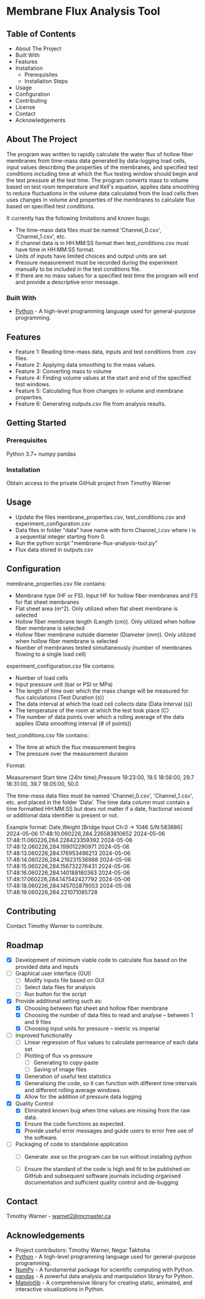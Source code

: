 # Membrane Flux Analysis Tool

## Table of Contents

- About The Project
- Built With
- Features
- Installation
  - Prerequisites
  - Installation Steps
- Usage
- Configuration
- Contributing
- License
- Contact
- Acknowledgements

## About The Project

The program was written to rapidly calculate the water flux of hollow fiber membranes from time-mass data generated by
data-logging load cells, input values describing the properties of the membranes, and specified test conditions
including time at which the flux testing window should begin and the test pressure at the test time. The program 
converts mass to volume based on test room temperature and Kell's equation, applies data smoothing to reduce 
fluctuations in the volume data calculated from the load cells then uses changes in volume and 
properties of the membranes to calculate flux based on specified test conditions.

It currently has the following limitations and known bugs:
- The time-mass data files must be named 'Channel_0.csv', 'Channel_1.csv', etc.
- If channel data is in HH:MM:SS format then test_conditions.csv must have time in HH:MM:SS format.
- Units of inputs have limited choices and output units are set
- Pressure measurement must be recorded during the experiment manually to be included in the test conditions file.
- If there are no mass values for a specified test time the program will end and provide a descriptive error message.

### Built With

- [Python](https://www.python.org/) - A high-level programming language used for general-purpose programming.

## Features

- Feature 1: Reading time-mass data, inputs and test conditions from .csv files.
- Feature 2: Applying data smoothing to the mass values.
- Feature 3: Converting mass to volume
- Feature 4: Finding volume values at the start and end of the specified test windows.
- Feature 5: Calculating flux from changes in volume and membrane properties.
- Feature 6: Generating outputs.csv file from analysis results.

## Getting Started

### Prerequisites

Python 3.7+
numpy
pandas

### Installation

Obtain access to the private GitHub project from Timothy Warner

## Usage

- Update the files membrane_properties.csv, test_conditions.csv and experiment_configuration.csv
- Data files in folder "data" have name with form Channel_i.csv where i is a sequential integer starting from 0.
- Run the python script "membrane-flux-analysis-tool.py"
- Flux data stored in outputs.csv


## Configuration

membrane_properties.csv file contains:
  - Membrane type (HF or FS). Input HF for hollow fiber membranes and FS for flat sheet membranes
  - Flat sheet area (m^2). Only utilized when flat sheet membrane is selected
  - Hollow fiber membrane length (Length (cm)). Only utilized when hollow fiber membrane is selected
  - Hollow fiber membrane outside diameter (Diameter (mm)). Only utilized when hollow fiber membrane is selected
  - Number of membranes tested simultaneously (number of membranes flowing to a single load cell)

experiment_configuration.csv file contains:
  - Number of load cells
  - Input pressure unit (bar or PSI or MPa)
  - The length of time over which the mass change will be measured for flux calculations (Test Duration (s))
  - The data interval at which the load cell collects data (Data Interval (s))
  - The temperature of the room at which the test took place (C)
  - The number of data points over which a rolling average of the data applies (Data smoothing interval (# of points))

test_conditions.csv file contains:
  - The time at which the flux measurement begins
  - The pressure over the measurement duraion

Format:

Measurement Start time (24hr time),Pressure
19:23:00, 				            19.5
18:56:00,			             	29.7
18:31:00,				            39.7
18:05:00,				            50.0


The time-mass data files must be named 'Channel_0.csv', 'Channel_1.csv', etc. and placed in the folder
'Data'. The time data column must contain a time formatted HH:MM:SS but does not matter if a date, fractional
second or additional data identifier is present or not. 

Example format:
Date,Weight [Bridge Input Ch:0 -> 1046 S/N:583686]
2024-05-06 17:48:10.060226,284.226583810652
2024-05-06 17:48:11.060226,284.228423359392
2024-05-06 17:48:12.060226,284.199012290971
2024-05-06 17:48:13.060226,284.176953496213
2024-05-06 17:48:14.060226,284.219231536988
2024-05-06 17:48:15.060226,284.156732276431
2024-05-06 17:48:16.060226,284.140188180363
2024-05-06 17:48:17.060226,284.147542427792
2024-05-06 17:48:18.060226,284.145702879053
2024-05-06 17:48:19.060226,284.221071085728

## Contributing

Contact Timothy Warner to contribute.

## Roadmap

- [x] Development of minimum viable code to calculate flux based on the provided data and inputs
- [ ] Graphical user interface (GUI)
    - [ ] Modify inputs file based on GUI
    - [ ] Select data files for analysis
    - [ ] Run button for the script
- [x] Provide additional setting such as:
  - [x] Choosing between flat sheet and hollow fiber membrane
  - [x] Choosing the number of data files to read and analyse – between 1 and 9 files
  - [x] Choosing input units for pressure – metric vs imperial
- [ ] Improved functionality
    - [ ] Linear regression of flux values to calculate permeance of each data set
    - [ ] Plotting of flux vs pressure
      - [ ] Generating to copy-paste
      - [ ] Saving of image files
    - [x] Generation of useful test statistics
    - [x] Generalising the code, so it can function with different time intervals and different rolling average windows.
    - [x] Allow for the addition of pressure data logging
- [x] Quality Control
  - [x] Eliminated known bug when time values are missing from the raw data.
  - [x] Ensure the code functions as expected.
  - [x] Provide useful error messages and guide users to error free use of the software.
- [ ] Packaging of code to standalone application
    - [ ] Generate .exe so the program can be run without installing python
    - [ ] Ensure the standard of the code is high and fit to be published on GitHub and subsequent software journals including organised documentation and sufficient quality control and de-bugging


## Contact

Timothy Warner - warnet2@mcmaster.ca

## Acknowledgements

- Project contributors: Timothy Warner, Negar Takhsha
- [Python](https://www.python.org/) - A high-level programming language used for general-purpose programming.
- [NumPy](https://numpy.org/) - A fundamental package for scientific computing with Python.
- [pandas](https://pandas.pydata.org/) - A powerful data analysis and manipulation library for Python.
- [Matplotlib](https://matplotlib.org/) - A comprehensive library for creating static, animated, and interactive visualizations in Python.
